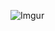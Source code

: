 ![Imgur](https://i.imgur.com/V9NGNM8.png)
<!--
**markmelnic/markmelnic** is a ✨ _special_ ✨ repository because its `README.md` (this file) appears on your GitHub profile.

[![Mark's github stats](https://github-readme-stats.vercel.app/api?username=markmelnic)]

Here are some ideas to get you started:

- 🔭 I’m currently working on ...
- 🌱 I’m currently learning ...
- 👯 I’m looking to collaborate on ...
- 🤔 I’m looking for help with ...
- 💬 Ask me about ...
- 📫 How to reach me: ...
- 😄 Pronouns: ...
- ⚡ Fun fact: ...
-->

